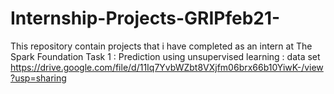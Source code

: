 # Internship-Projects-GRIPfeb21-
This repository contain projects that i have completed as an intern at The Spark Foundation
Task 1 : Prediction using unsupervised learning 
       : data set https://drive.google.com/file/d/11Iq7YvbWZbt8VXjfm06brx66b10YiwK-/view?usp=sharing
